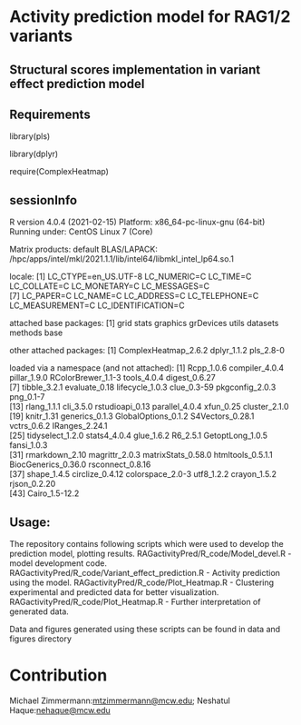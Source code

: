 # Activity prediction model for RAG1/2 variants

## Structural scores implementation in variant effect prediction model

## Requirements
library(pls)

library(dplyr)

require(ComplexHeatmap)


## sessionInfo
R version 4.0.4 (2021-02-15)
Platform: x86_64-pc-linux-gnu (64-bit)
Running under: CentOS Linux 7 (Core)

Matrix products: default
BLAS/LAPACK: /hpc/apps/intel/mkl/2021.1.1/lib/intel64/libmkl_intel_lp64.so.1

locale:
 [1] LC_CTYPE=en_US.UTF-8 LC_NUMERIC=C         LC_TIME=C            LC_COLLATE=C         LC_MONETARY=C        LC_MESSAGES=C       
 [7] LC_PAPER=C           LC_NAME=C            LC_ADDRESS=C         LC_TELEPHONE=C       LC_MEASUREMENT=C     LC_IDENTIFICATION=C 

attached base packages:
[1] grid      stats     graphics  grDevices utils     datasets  methods   base     

other attached packages:
[1] ComplexHeatmap_2.6.2 dplyr_1.1.2          pls_2.8-0           

loaded via a namespace (and not attached):
 [1] Rcpp_1.0.6          compiler_4.0.4      pillar_1.9.0        RColorBrewer_1.1-3  tools_4.0.4         digest_0.6.27      
 [7] tibble_3.2.1        evaluate_0.18       lifecycle_1.0.3     clue_0.3-59         pkgconfig_2.0.3     png_0.1-7          
[13] rlang_1.1.1         cli_3.5.0           rstudioapi_0.13     parallel_4.0.4      xfun_0.25           cluster_2.1.0      
[19] knitr_1.31          generics_0.1.3      GlobalOptions_0.1.2 S4Vectors_0.28.1    vctrs_0.6.2         IRanges_2.24.1     
[25] tidyselect_1.2.0    stats4_4.0.4        glue_1.6.2          R6_2.5.1            GetoptLong_1.0.5    fansi_1.0.3        
[31] rmarkdown_2.10      magrittr_2.0.3      matrixStats_0.58.0  htmltools_0.5.1.1   BiocGenerics_0.36.0 rsconnect_0.8.16   
[37] shape_1.4.5         circlize_0.4.12     colorspace_2.0-3    utf8_1.2.2          crayon_1.5.2        rjson_0.2.20       
[43] Cairo_1.5-12.2


## Usage:
The repository contains following scripts which were used to develop the prediction model, plotting results.
RAGactivityPred/R_code/Model_devel.R - model development code.
RAGactivityPred/R_code/Variant_effect_prediction.R - Activity prediction using the model.
RAGactivityPred/R_code/Plot_Heatmap.R - Clustering experimental and predicted data for better visualization.
RAGactivityPred/R_code/Plot_Heatmap.R - Further interpretation of generated data.

Data and figures generated using these scripts can be found in data and figures directory

# Contribution

Michael Zimmermann:mtzimmermann@mcw.edu; Neshatul Haque:nehaque@mcw.edu



